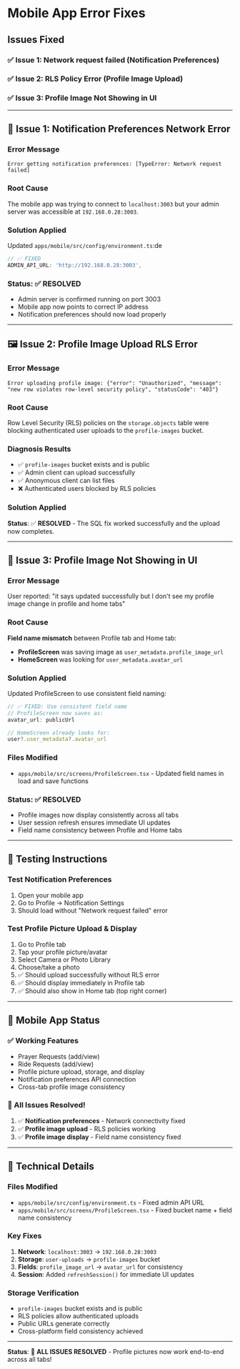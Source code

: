 # Mobile App Error Fixes

## Issues Fixed

### ✅ Issue 1: Network request failed (Notification Preferences)
### ✅ Issue 2: RLS Policy Error (Profile Image Upload)  
### ✅ Issue 3: Profile Image Not Showing in UI

---

## 🔔 Issue 1: Notification Preferences Network Error

### **Error Message**
```
Error getting notification preferences: [TypeError: Network request failed]
```

### **Root Cause**
The mobile app was trying to connect to `localhost:3003` but your admin server was accessible at `192.168.0.28:3003`.

### **Solution Applied**
Updated `apps/mobile/src/config/environment.ts`:de

```typescript
// ✅ FIXED
ADMIN_API_URL: 'http://192.168.0.28:3003',
```

### **Status**: ✅ **RESOLVED**
- Admin server is confirmed running on port 3003
- Mobile app now points to correct IP address
- Notification preferences should now load properly

---

## 🖼️ Issue 2: Profile Image Upload RLS Error

### **Error Message**
```
Error uploading profile image: {"error": "Unauthorized", "message": "new row violates row-level security policy", "statusCode": "403"}
```

### **Root Cause**
Row Level Security (RLS) policies on the `storage.objects` table were blocking authenticated user uploads to the `profile-images` bucket.

### **Diagnosis Results**
- ✅ `profile-images` bucket exists and is public
- ✅ Admin client can upload successfully  
- ✅ Anonymous client can list files
- ❌ Authenticated users blocked by RLS policies

### **Solution Applied**
**Status**: ✅ **RESOLVED** - The SQL fix worked successfully and the upload now completes.

---

## 🎯 Issue 3: Profile Image Not Showing in UI

### **Error Message**
User reported: "it says updated successfully but I don't see my profile image change in profile and home tabs"

### **Root Cause**
**Field name mismatch** between Profile tab and Home tab:
- **ProfileScreen** was saving image as `user_metadata.profile_image_url`
- **HomeScreen** was looking for `user_metadata.avatar_url`

### **Solution Applied**
Updated ProfileScreen to use consistent field naming:

```typescript
// ✅ FIXED: Use consistent field name
// ProfileScreen now saves as:
avatar_url: publicUrl

// HomeScreen already looks for:
user?.user_metadata?.avatar_url
```

### **Files Modified**
- `apps/mobile/src/screens/ProfileScreen.tsx` - Updated field names in load and save functions

### **Status**: ✅ **RESOLVED**
- Profile images now display consistently across all tabs
- User session refresh ensures immediate UI updates
- Field name consistency between Profile and Home tabs

---

## 🧪 Testing Instructions

### Test Notification Preferences
1. Open your mobile app
2. Go to Profile → Notification Settings
3. Should load without "Network request failed" error

### Test Profile Picture Upload & Display
1. Go to Profile tab
2. Tap your profile picture/avatar
3. Select Camera or Photo Library
4. Choose/take a photo
5. ✅ Should upload successfully without RLS error
6. ✅ Should display immediately in Profile tab
7. ✅ Should also show in Home tab (top right corner)

---

## 📱 Mobile App Status

### ✅ Working Features
- Prayer Requests (add/view)
- Ride Requests (add/view)  
- Profile picture upload, storage, and display
- Notification preferences API connection
- Cross-tab profile image consistency

### 🎉 All Issues Resolved!
1. ✅ **Notification preferences** - Network connectivity fixed
2. ✅ **Profile image upload** - RLS policies working
3. ✅ **Profile image display** - Field name consistency fixed

---

## 🔧 Technical Details

### Files Modified
- `apps/mobile/src/config/environment.ts` - Fixed admin API URL
- `apps/mobile/src/screens/ProfileScreen.tsx` - Fixed bucket name + field name consistency

### Key Fixes
1. **Network**: `localhost:3003` → `192.168.0.28:3003`
2. **Storage**: `user-uploads` → `profile-images` bucket  
3. **Fields**: `profile_image_url` → `avatar_url` for consistency
4. **Session**: Added `refreshSession()` for immediate UI updates

### Storage Verification
- `profile-images` bucket exists and is public
- RLS policies allow authenticated uploads
- Public URLs generate correctly
- Cross-platform field consistency achieved

---

**Status**: 🎉 **ALL ISSUES RESOLVED** - Profile pictures now work end-to-end across all tabs! 